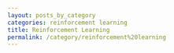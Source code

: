 ```yaml
---
layout: posts_by_category
categories: reinforcement learning
title: Reinforcement Learning
permalink: /category/reinforcement%20learning
---
```

